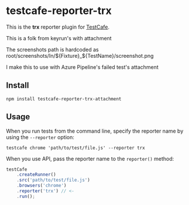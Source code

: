 # testcafe-reporter-trx

This is the **trx** reporter plugin for [TestCafe](http://devexpress.github.io/testcafe).

This is a folk from keyrun's with attachment

The screenshots path is hardcoded as root/screenshots/In/${Fixture}_${TestName}/screenshot.png

I make this to use with Azure Pipeline's failed test's attachment

## Install

```
npm install testcafe-reporter-trx-attachment
```

## Usage

When you run tests from the command line, specify the reporter name by using the `--reporter` option:

```
testcafe chrome 'path/to/test/file.js' --reporter trx
```


When you use API, pass the reporter name to the `reporter()` method:

```js
testCafe
    .createRunner()
    .src('path/to/test/file.js')
    .browsers('chrome')
    .reporter('trx') // <-
    .run();
```
